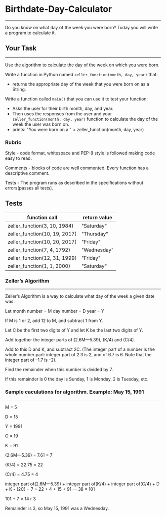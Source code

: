 # Birthdate-Day-Calculator
-----
Do you know on what day of the week you were born?  Today you will write a program to calculate it.
## Your Task
-----
Use the algorithm to calculate the day of the week on which you were born.

Write a function in Python named `zeller_function(month, day, year)` that: 
* returns the appropriate day of the week that you were born on as a String.

Write a function called `main()` that you can use it to test your function:
* Asks the user for their birth month, day, and year.
* Then uses the responses from the user and your `zeller_function(month, day, year)` function to calculate the day of the week the user was born on.
* prints: "You were born on a " + zeller_function(month, day, year)

### Rubric
Style - code format, whitespace and PEP-8 style is followed making code easy to read.

Comments - blocks of code are well commented.  Every function has a descriptive comment.

Tests - The program runs as described in the specifications without errors(passes all tests).

## Tests

function call | return value
--- | --- 
zeller_function(3, 10, 1984) | "Saturday"
zeller_function(10, 19, 2017) | "Thursday"
zeller_function(10, 20, 2017) | "Friday"
zeller_function(7, 4, 1792) | "Wednesday"
zeller_function(12, 31, 1999) | "Friday"
zeller_function(1, 1, 2000) | "Saturday"

### Zeller’s Algorithm
-----
Zeller’s Algorithm is a way to calculate what day of the week a given date was.

Let month number = M
day number = D
year = Y

If M is 1 or 2, add 12 to M, and subtract 1 from Y.

Let C be the first two digits of Y and let K be the last two digits of Y.

Add together the integer parts of (2.6M—5.39), (K/4) and (C/4). 

Add to this D and K, and subtract 2C. (The integer part of a number is the whole number part: integer part of 2.3 is 2, and of 6.7 is 6. Note that the integer part of –1.7 is –2).

Find the remainder when this number is divided by 7.

If this remainder is 0 the day is Sunday, 1 is Monday, 2 is Tuesday, etc.

### Sample caculations for algorithm. Example: May 15, 1991
-----
M = 5

D = 15

Y = 1991

C = 19

K = 91

(2.6M—5.39) = 7.61 = 7

(K/4) = 22.75 = 22

(C/4) = 4.75 = 4

integer part of(2.6M—5.39) + integer part of(K/4) + integer part of(C/4) + D + K - (2C) = 7 + 22 + 4 + 15 + 91 — 38 = 101

101 ÷ 7 = 14 r 3

Remainder is 3, so May 15, 1991 was a Wednesday.


